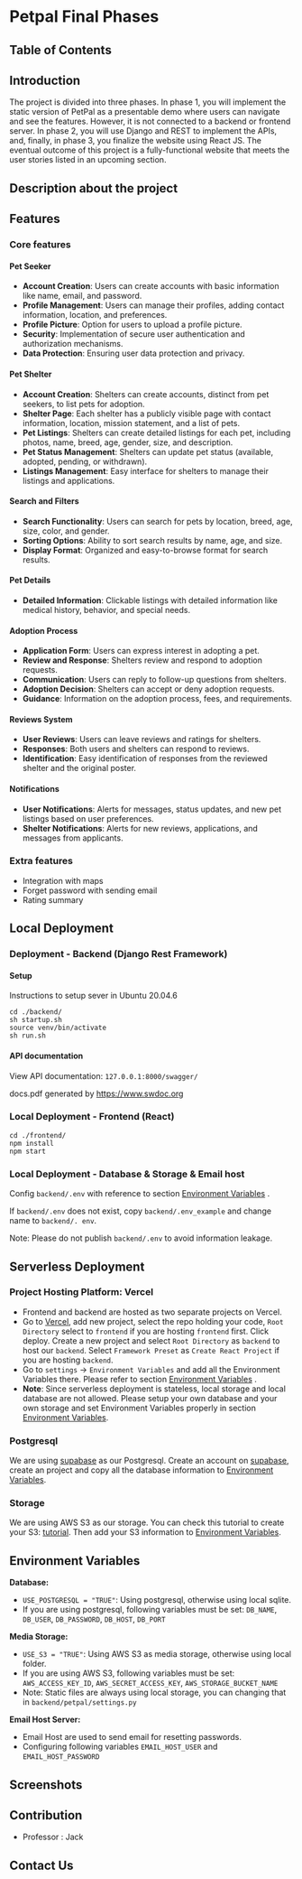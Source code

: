 # Petpal Final Phases

## Table of Contents
<!-- - [Prerequisites](#prerequisites)
- [Introduction](#introduction)
- [Introduction to Ray](#introduction-to-ray)
- [Installation](#installation)
- [Creating a Ray Cluster](#creating-a-ray-cluster)
- [Running a Task on the Cluster](#running-a-task-on-the-cluster)
- [Stop Ray on the Cluster](#stop-ray-on-the-cluster)
- [Scenarios for use](#scenarios-for-use)
- [Additional Resources](#additional-resources) -->


## Introduction
The project is divided into three phases. In phase 1, you will implement the static version of PetPal as a presentable demo where users can navigate and see the features. However, it is not connected to a backend or frontend server. In phase 2, you will use Django and REST to implement the APIs, and, finally, in phase 3, you finalize the website using React JS. The eventual outcome of this project is a fully-functional website that meets the user stories listed in an upcoming section.


## Description about the project



## Features
### Core features
#### Pet Seeker

- **Account Creation**: Users can create accounts with basic information like name, email, and password.
- **Profile Management**: Users can manage their profiles, adding contact information, location, and preferences.
- **Profile Picture**: Option for users to upload a profile picture.
- **Security**: Implementation of secure user authentication and authorization mechanisms.
- **Data Protection**: Ensuring user data protection and privacy.

#### Pet Shelter

- **Account Creation**: Shelters can create accounts, distinct from pet seekers, to list pets for adoption.
- **Shelter Page**: Each shelter has a publicly visible page with contact information, location, mission statement, and a list of pets.
- **Pet Listings**: Shelters can create detailed listings for each pet, including photos, name, breed, age, gender, size, and description.
- **Pet Status Management**: Shelters can update pet status (available, adopted, pending, or withdrawn).
- **Listings Management**: Easy interface for shelters to manage their listings and applications.

#### Search and Filters

- **Search Functionality**: Users can search for pets by location, breed, age, size, color, and gender.
- **Sorting Options**: Ability to sort search results by name, age, and size.
- **Display Format**: Organized and easy-to-browse format for search results.

#### Pet Details

- **Detailed Information**: Clickable listings with detailed information like medical history, behavior, and special needs.

#### Adoption Process

- **Application Form**: Users can express interest in adopting a pet.
- **Review and Response**: Shelters review and respond to adoption requests.
- **Communication**: Users can reply to follow-up questions from shelters.
- **Adoption Decision**: Shelters can accept or deny adoption requests.
- **Guidance**: Information on the adoption process, fees, and requirements.

#### Reviews System

- **User Reviews**: Users can leave reviews and ratings for shelters.
- **Responses**: Both users and shelters can respond to reviews.
- **Identification**: Easy identification of responses from the reviewed shelter and the original poster.

#### Notifications

- **User Notifications**: Alerts for messages, status updates, and new pet listings based on user preferences.
- **Shelter Notifications**: Alerts for new reviews, applications, and messages from applicants.


### Extra features
+ Integration with maps
+ Forget password with sending email
+ Rating summary



## Local Deployment

###  Deployment - Backend (Django Rest Framework)

#### Setup
Instructions to setup sever in Ubuntu 20.04.6

```shell
cd ./backend/
sh startup.sh
source venv/bin/activate
sh run.sh
```

#### API documentation
View API documentation: `127.0.0.1:8000/swagger/`

docs.pdf generated by https://www.swdoc.org



###  Local Deployment - Frontend (React)
```shell
cd ./frontend/
npm install
npm start
```

### Local Deployment - Database & Storage & Email host
Config `backend/.env` with reference to section [Environment Variables](#environment-variables) .

If `backend/.env` does not exist, copy `backend/.env_example` and change name to `backend/.
env`.

Note: Please do not publish `backend/.env` to avoid information leakage.


## Serverless Deployment

### Project Hosting Platform: Vercel
+ Frontend and backend are hosted as two separate projects on Vercel.
+ Go to [Vercel](vercel.com), add new project, select the repo holding your code, `Root Directory` select to `frontend` if you are hosting `frontend` first. Click deploy. Create a new project and select `Root Directory` as `backend` to host our `backend`. Select `Framework Preset` as `Create React Project` if you are hosting `backend`.
+ Go to `settings` -> `Environment Variables` and add all the Environment Variables there. Please refer to section [Environment Variables](#environment-variables) .
+ **Note**: Since serverless deployment is stateless, local storage and local database are not allowed. Please setup your own database and your own storage and set Environment Variables properly in section [Environment Variables](#environment-variables).

### Postgresql
We are using [supabase](https://supabase.com/) as our Postgresql. Create an account on [supabase](https://supabase.com/), create an project and copy all the database information to [Environment Variables](#environment-variables).

### Storage
We are using AWS S3 as our storage. You can check this tutorial to create your S3: [tutorial](https://testdriven.io/blog/storing-django-static-and-media-files-on-amazon-s3/). Then add your S3 information to [Environment Variables](#environment-variables).


## Environment Variables

**Database:**
+ `USE_POSTGRESQL = "TRUE"`: Using postgresql, otherwise using local sqlite.
+ If you are using postgresql, following variables must be set: `DB_NAME`, `DB_USER`, `DB_PASSWORD`, `DB_HOST`, `DB_PORT`


**Media Storage:**
+ `USE_S3 = "TRUE"`: Using AWS S3 as media storage, otherwise using local folder.
+ If you are using AWS S3, following variables must be set: `AWS_ACCESS_KEY_ID`, `AWS_SECRET_ACCESS_KEY`, `AWS_STORAGE_BUCKET_NAME`
+ Note: Static files are always using local storage, you can changing that in `backend/petpal/settings.py`

**Email Host Server:**
+ Email Host are used to send email for resetting passwords.
+ Configuring following variables `EMAIL_HOST_USER` and `EMAIL_HOST_PASSWORD`



## Screenshots

## Contribution
+ Professor : Jack


## Contact Us




